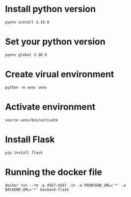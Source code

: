 # Install python version
```
pyenv install 3.10.9
```

# Set your python version
```
pyenv global 3.10.9
```

# Create virual environment
```
python -m venv venv
```

# Activate environment
```
source venv/bin/activate
```

# Install Flask
```
pip install flask
```

# Running the docker file 
```
docker run --rm -p 4567:4567 -it -e FRONTEND_URL='*' -e BACKEND_URL='*' backend-flask
```